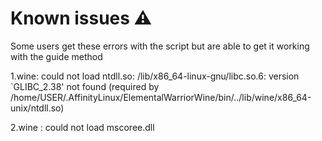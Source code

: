 # Known issues ⚠️
Some users get these errors with the script but are able to get it working with the guide method

1.wine: could not load ntdll.so: /lib/x86_64-linux-gnu/libc.so.6: version `GLIBC_2.38' not found (required by /home/USER/.AffinityLinux/ElementalWarriorWine/bin/../lib/wine/x86_64-unix/ntdll.so)

2.wine : could not load mscoree.dll
